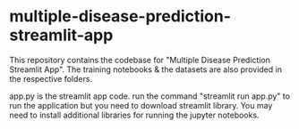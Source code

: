 # multiple-disease-prediction-streamlit-app
This repository contains the codebase for "Multiple Disease Prediction Streamlit App". The training notebooks &amp; the datasets are also provided in the respective folders. 

app.py is the streamlit app code.
run the command "streamlit run app.py" to run the application but you need to download streamlit library.
You may need to install additional libraries for running the jupyter notebooks.
